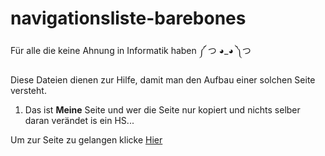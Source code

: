 # navigationsliste-barebones
Für alle die keine Ahnung in Informatik haben ༼ つ ◕_◕ ༽つ

Diese Dateien dienen  zur Hilfe, damit man den Aufbau einer solchen Seite versteht.

1. Das ist __Meine__ Seite und wer die Seite nur kopiert und nichts selber daran verändet is ein HS...

Um zur Seite zu gelangen klicke [Hier](/hauptseite.html)